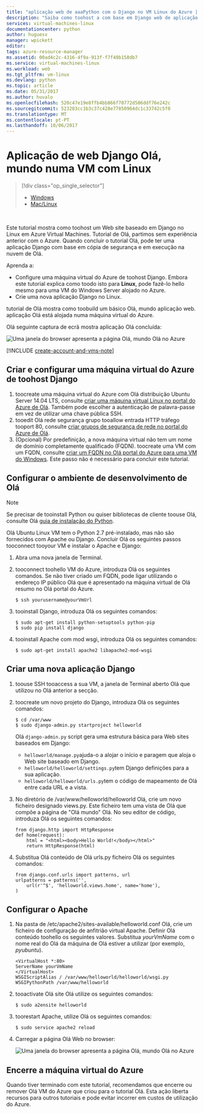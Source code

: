```yaml
---
title: "aplicação web de aaaPython com o Django no VM Linux do Azure | Microsoft Docs"
description: "Saiba como toohost a com base em Django web de aplicação no Azure através de uma VM com Linux."
services: virtual-machines-linux
documentationcenter: python
author: huguesv
manager: wpickett
editor: 
tags: azure-resource-manager
ms.assetid: 00ad4c2c-4316-4f9a-913f-f7f49b158db7
ms.service: virtual-machines-linux
ms.workload: web
ms.tgt_pltfrm: vm-linux
ms.devlang: python
ms.topic: article
ms.date: 05/31/2017
ms.author: huvalo
ms.openlocfilehash: 520c47e19e8ffb4bb866f70772d506ddf76e242c
ms.sourcegitcommit: 523283cc1b3c37c428e77850964dc1c33742c5f0
ms.translationtype: MT
ms.contentlocale: pt-PT
ms.lasthandoff: 10/06/2017
---
```

# <a name="django-hello-world-web-app-on-a-linux-vm"></a>Aplicação de web Django Olá, mundo numa VM com Linux
> [!div class="op_single_selector"]
> * [Windows](../windows/classic/python-django-web-app.md?toc=%2fazure%2fvirtual-machines%2fwindows%2fclassic%2ftoc.json)
> * [Mac/Linux](../windows/classic/python-django-web-app.md?toc=%2fazure%2fvirtual-machines%2flinux%2ftoc.json)
> 
> 

<br>

Este tutorial mostra como toohost um Web site baseado em Django no Linux em Azure Virtual Machines. Tutorial de Olá, partimos sem experiência anterior com o Azure. Quando concluir o tutorial Olá, pode ter uma aplicação Django com base em cópia de segurança e em execução na nuvem de Olá.

Aprenda a:

* Configure uma máquina virtual do Azure de toohost Django. Embora este tutorial explica como toodo isto para **Linux**, pode fazê-lo hello mesmo para uma VM do Windows Server alojado no Azure. 
* Crie uma nova aplicação Django no Linux.

tutorial de Olá mostra como toobuild um básico Olá, mundo aplicação web. aplicação Olá está alojada numa máquina virtual do Azure.

Olá seguinte captura de ecrã mostra aplicação Olá concluída:

![Uma janela do browser apresenta a página Olá, mundo Olá no Azure](./media/python-django-web-app/mac-linux-django-helloworld-browser.png)

[!INCLUDE [create-account-and-vms-note](../../../includes/create-account-and-vms-note.md)]

## <a name="create-and-set-up-an-azure-virtual-machine-toohost-django"></a>Criar e configurar uma máquina virtual do Azure de toohost Django

1. toocreate uma máquina virtual do Azure com Olá distribuição Ubuntu Server 14.04 LTS, consulte [criar uma máquina virtual Linux no portal do Azure de Olá](quick-create-portal.md?toc=%2fazure%2fvirtual-machines%2flinux%2ftoc.json). Também pode escolher a autenticação de palavra-passe em vez de utilizar uma chave pública SSH.
2. tooedit Olá rede segurança grupo tooallow entrada HTTP tráfego tooport 80, consulte [criar grupos de segurança de rede no portal do Azure de Olá](../../virtual-network/virtual-networks-create-nsg-arm-pportal.md).
3. (Opcional) Por predefinição, a nova máquina virtual não tem um nome de domínio completamente qualificado (FQDN).  toocreate uma VM com um FQDN, consulte [criar um FQDN no Olá portal do Azure para uma VM do Windows](../windows/portal-create-fqdn.md?toc=%2fazure%2fvirtual-machines%2flinux%2ftoc.json). Este passo não é necessário para concluir este tutorial.

## <a id="setup"></a>Configurar o ambiente de desenvolvimento de Olá
> [!NOTE]
> Se precisar de tooinstall Python ou quiser bibliotecas de cliente toouse Olá, consulte Olá [guia de instalação do Python](../../python-how-to-install.md).

Olá Ubuntu Linux VM tem o Python 2.7 pré-instalado, mas não são fornecidos com Apache ou Django. Concluir Olá os seguintes passos tooconnect tooyour VM e instalar o Apache e Django:

1. Abra uma nova janela de Terminal.
2. tooconnect toohello VM do Azure, introduza Olá os seguintes comandos. Se não tiver criado um FQDN, pode ligar utilizando o endereço IP público Olá que é apresentado na máquina virtual de Olá resumo no Olá portal do Azure.
   
       $ ssh yourusername@yourVmUrl
3. tooinstall Django, introduza Olá os seguintes comandos:
   
       $ sudo apt-get install python-setuptools python-pip
       $ sudo pip install django
4. tooinstall Apache com mod wsgi, introduza Olá os seguintes comandos:
   
       $ sudo apt-get install apache2 libapache2-mod-wsgi

## <a name="create-a-new-django-app"></a>Criar uma nova aplicação Django
1. toouse SSH tooaccess a sua VM, a janela de Terminal aberto Olá que utilizou no Olá anterior a secção.
2. toocreate um novo projeto do Django, introduza Olá os seguintes comandos:
   
       $ cd /var/www
       $ sudo django-admin.py startproject helloworld
   
   Olá `django-admin.py` script gera uma estrutura básica para Web sites baseados em Django:
   
   * `helloworld/manage.py`ajuda-o a alojar o início e paragem que aloja o Web site baseado em Django.
   * `helloworld/helloworld/settings.py`tem Django definições para a sua aplicação.
   * `helloworld/helloworld/urls.py`tem o código de mapeamento de Olá entre cada URL e a vista.
3. No diretório de /var/www/helloworld/helloworld Olá, crie um novo ficheiro designado views.py. Este ficheiro tem uma vista de Olá que compõe a página de "Olá mundo" Olá. No seu editor de código, introduza Olá os seguintes comandos:
   
       from django.http import HttpResponse
       def home(request):
           html = "<html><body>Hello World!</body></html>"
           return HttpResponse(html)
4. Substitua Olá conteúdo de Olá urls.py ficheiro Olá os seguintes comandos:
   
       from django.conf.urls import patterns, url
       urlpatterns = patterns('',
           url(r'^$', 'helloworld.views.home', name='home'),
       )

## <a name="set-up-apache"></a>Configurar o Apache
1. Na pasta de /etc/apache2/sites-available/helloworld.conf Olá, crie um ficheiro de configuração de anfitrião virtual Apache. Definir Olá conteúdo toohello os seguintes valores. Substitua *yourVmName* com o nome real do Olá da máquina de Olá estiver a utilizar (por exemplo, *pyubuntu*).
   
       <VirtualHost *:80>
       ServerName yourVmName
       </VirtualHost>
       WSGIScriptAlias / /var/www/helloworld/helloworld/wsgi.py
       WSGIPythonPath /var/www/helloworld
2. tooactivate Olá site Olá utilize os seguintes comandos:
   
       $ sudo a2ensite helloworld
3. toorestart Apache, utilize Olá os seguintes comandos:
   
       $ sudo service apache2 reload
4. Carregar a página Olá Web no browser:
   
   ![Uma janela do browser apresenta a página Olá, mundo Olá no Azure](./media/python-django-web-app/mac-linux-django-helloworld-browser.png)

## <a name="shut-down-your-azure-virtual-machine"></a>Encerre a máquina virtual do Azure
Quando tiver terminado com este tutorial, recomendamos que encerre ou remover Olá VM do Azure que criou para o tutorial Olá. Esta ação liberta recursos para outros tutoriais e pode evitar incorrer em custos de utilização do Azure.

